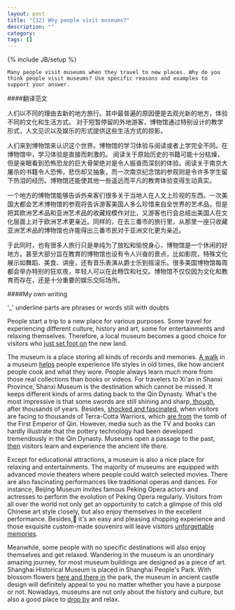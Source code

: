 ```yaml
---
layout: post
title: "[12] Why people visit museums?"
description: ""
category: 
tags: []
---
```

{% include JB/setup %}

	Many people visit museums when they travel to new places. Why do you think people visit museums? Use specific reasons and examples to support your answer.
	
####翻译范文

人们以不同的理由去新的地方旅行。其中最普遍的原因便是去观光新的地方，体验不同的文化和生活方式。 对于短暂停留的外地游客，博物馆通过特别设计的教学形式，人文见识以及娱乐的形式提供这些生活方式的掠影。

人们来到博物馆来认识这个世界。博物馆的学习体验与阅读或者上学完全不同。在博物馆中，学习体验是直接而刺激的。 阅读关于原始历史的书籍可能十分枯燥，但是亲眼看到恐怖恐龙的巨大骨架绝对是令人振奋而深刻的体验。阅读关于南京大屠杀的书籍令人恐怖，悲伤却又抽象，而一次南京纪念馆的参观则是令许多学生留下热泪的经历。博物馆还能使其他一些遥远而平凡的教育体验变得生动真实。

一个地方的博物馆能够告诉外来客们很多关于当地人在人文上珍视的东西。一次美国大都会艺术博物馆的参观将告诉游客美国人多么珍惜来自全世界的艺术品，但是把其欧洲艺术品和亚洲艺术品的收藏规模作对比，又游客也行会总结出美国人在文化层面上对于欧洲艺术更亲近。同样的，在去三番市的旅行里，从那里一座只收藏亚洲艺术品的博物馆也许能得出三番市民对于亚洲文化更为亲近。

于此同时，也有很多人旅行只是单纯为了放松和愉悦身心，博物馆是一个休闲的好地方。甚至大部分旨在教育的博物馆也设有令人兴奋的景点，比如影院，特殊文化展示如舞蹈、美食、讲座，还有音乐表演从爵士乐到摇滚乐。很多美国博物馆每周都会举办特别的狂欢夜，年轻人可以在此畅饮和社交。博物馆不仅仅因为文化和教育而存在，还是十分重要的娱乐交际场所。


####My own writing

'_' underline parts are phrases or words still with doubts 

People start a trip to a new place for various purposes. Some travel for experiencing different culture, history and art, some for entertainments and relaxing themselves. Therefore, a local museum becomes a good choice for visitors who <u>just set foot on</u> the new land.

The museum is a place storing all kinds of records and memories. <u>A walk</u> in a museum <u>helps</u> people experience life styles in old times, like how ancient people cook and what they wore. People always learn much more from those real collections than books or videos. For travelers to Xi'an in Shanxi Province, Shanxi Museum is the destination which cannot be missed. It keeps different kinds of arms dating back to the Qin Dynasty. What's the most impressive is that some swords are still shining and sharp,<u> though,</u> after thousands of years. Besides, <u>shocked and fascinated,</u> when visitors are facing to thousands of Terra-Cotta Warriors, which <u>are from</u> the tomb of the First Emperor of Qin. However, media such as the TV and books can hardly illustrate that the pottery technology had been developed tremendously in the Qin Dynasty. Museums open a passage to the past<u>, then</u> visitors learn and experience the ancient life there. 

Except for educational attractions, a museum is also a nice place for relaxing and entertainments. The majority of museums are equipped with advanced movie theaters where people could watch selected movies. There are also fascinating performances like traditional operas and dances. For instance, Beijing Museum invites famous Peking Opera actors and actresses to perform the evolution of Peking Opera regularly. Visitors from all over the world not only get an opportunity to catch a glimpse of this old Chinese art style closely, but also enjoy themselves in the excellent performance. Besides, it's an easy and pleasing shopping experience and those exquisite custom-made souvenirs will leave visitors <u>unforgettable memories</u>.

Meanwhile, some people with no specific destinations will also enjoy themselves and get relaxed. Wandering in the museum is an unordinary amazing journey, for most museum buildings are designed as a piece of art. Shanghai Historical Museum is placed in Shanghai People's Park. With blossom flowers <u>here and there in</u> the park, the museum in ancient castle design will definitely appeal to you no matter whether you have a purpose or not. Nowadays, museums are not only about the history and culture, but also a good place to <u>drop by</u> and relax. 